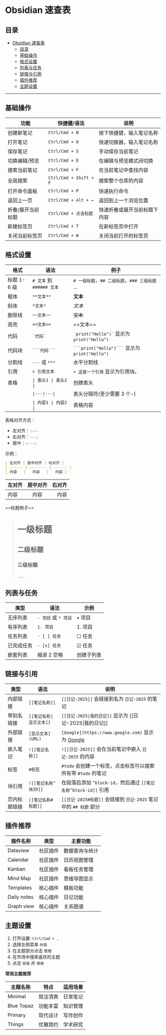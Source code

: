 # Obsidian 速查表

## 目录

- [Obsidian 速查表](#obsidian-速查表)
  - [目录](#目录)
  - [基础操作](#基础操作)
  - [格式设置](#格式设置)
  - [列表与任务](#列表与任务)
  - [链接与引用](#链接与引用)
  - [插件推荐](#插件推荐)
  - [主题设置](#主题设置)

---

## 基础操作

| 功能              | 快捷键/语法            | 说明                         |
| ----------------- | ---------------------- | ---------------------------- |
| 创建新笔记        | `Ctrl/Cmd + N`         | 按下快捷键，输入笔记名称     |
| 打开笔记          | `Ctrl/Cmd + O`         | 快速切换器，输入笔记名称     |
| 保存笔记          | `Ctrl/Cmd + S`         | 手动保存当前笔记             |
| 切换编辑/预览     | `Ctrl/Cmd + E`         | 在编辑与预览模式间切换       |
| 搜索当前笔记      | `Ctrl/Cmd + F`         | 在当前笔记中查找内容         |
| 全局搜索          | `Ctrl/Cmd + Shift + F` | 搜索整个仓库的内容           |
| 打开命令面板      | `Ctrl/Cmd + P`         | 快速执行命令                 |
| 返回上一页        | `Ctrl/Cmd + Alt + ←`   | 返回到上一个浏览位置         |
| 折叠/展开当前标题 | `Ctrl/Cmd + 点击标题`  | 快速折叠或展开当前标题下内容 |
| 新建标签页        | `Ctrl/Cmd + T`         | 在新标签页中打开             |
| 关闭当前标签页    | `Ctrl/Cmd + W`         | 关闭当前打开的标签页         |

## 格式设置

| 格式        | 语法                      | 例子                                             |
| ----------- | ------------------------- | ------------------------------------------------ |
| 标题 1-6 级 | `# 文本` 到 `###### 文本` | `# 一级标题`，`## 二级标题`，`### 三级标题` ...  |
| 粗体        | `**文本**`                | **文本**                                         |
| 斜体        | `*文本*`                  | _文本_                                           |
| 删除线      | `~~文本~~`                | ~~文本~~                                         |
| 高亮        | `==文本==`                | ==文本==                                         |
| 代码        | `` `代码` ``              | `` `print("Hello")` `` 显示为 `print("Hello")`   |
| 代码块      | ` ```代码``` `            | ` ```print("Hello")``` ` 显示为 `print("Hello")` |
| 分割线      | `---` 或 `***`            | 水平分割线                                       |
| 引用        | `> 引用文本`              | `> 这是一个引用` 显示为引用块。                  |
| 表格        | `\| 表头1 \| 表头2 \|`    | 创建表头                                         |
|             | `\|---\|---\|`            | 表头分隔符(至少需要 3 个-)                       |
|             | `\| 内容1 \| 内容2 \|`    | 表格内容                                         |

表格对齐方式：

- 左对齐：`:---`
- 右对齐：`---:`
- 居中：`:---:`

示例：

```markdown
| 左对齐 | 居中对齐 | 右对齐 |
| :----- | :------: | -----: |
| 内容   |   内容   |   内容 |
```

| 左对齐 | 居中对齐 | 右对齐 |
| :----- | :------: | -----: |
| 内容   |   内容   |   内容 |

==标题例子==

> # 一级标题
>
> ## 二级标题
>
> ### 三级标题
>
> ......

## 列表与任务

| 类型       | 语法                 | 示例       |
| ---------- | -------------------- | ---------- |
| 无序列表   | `- 项目` 或 `* 项目` | • 项目     |
| 有序列表   | `1. 项目`            | 1. 项目    |
| 任务列表   | `- [ ] 任务`         | ☐ 任务     |
| 已完成任务 | `- [x] 任务`         | ☑ 任务     |
| 嵌套列表   | 缩进 2 空格          | 创建子列表 |

## 链接与引用

| 类型         | 语法                     | 说明                                                                       |
| ------------ | ------------------------ | -------------------------------------------------------------------------- |
| 内部链接     | `[[笔记名称]]`           | `[[日记-2025]]` 会链接到名为 `日记-2025` 的笔记                            |
| 带别名链接   | `[[笔记名称\|显示文本]]` | `[[日记-2025\|我的日记]]` 显示为 [[日记-2025\|我的日记]]                   |
| 外部链接     | `[显示文本](URL)`        | `[Google](https://www.google.com)` 显示为 [Google](https://www.google.com) |
| 嵌入笔记     | `![[笔记名称]]`          | `![[日记-2025]]` 会在当前笔记中嵌入 `日记-2025` 的内容                     |
| 标签         | `#标签`                  | `#todo` 会创建一个标签，点击标签可以搜索所有带 `#todo` 的笔记              |
| 块引用       | `![[笔记名称^块ID]]`     | 在段落后添加 `^block-id`，然后通过 `[[笔记名称^block-id]]` 引用            |
| 页内标题链接 | `[[笔记名称#标题]]`      | `[[日记-2025#标题]]` 会链接到 `日记-2025` 笔记中的 `## 标题` 部分          |

## 插件推荐

| 插件名称    | 类型     | 主要功能       |
| ----------- | -------- | -------------- |
| Dataview    | 社区插件 | 数据查询与统计 |
| Calendar    | 社区插件 | 日历视图管理   |
| Kanban      | 社区插件 | 看板任务管理   |
| Mind Map    | 社区插件 | 思维导图显示   |
| Templates   | 核心插件 | 模板功能       |
| Daily notes | 核心插件 | 日记功能       |
| Graph view  | 核心插件 | 关系图谱       |

## 主题设置

1. 打开设置: `Ctrl/Cmd + ,`
2. 选择左侧菜单 `外观`
3. 在主题部分点击 `管理`
4. 在市场中搜索喜欢的主题
5. 点击 `安装` 并 `使用`

**常用主题推荐**

| 主题名称   | 特点     | 适用场景 |
| ---------- | -------- | -------- |
| Minimal    | 简洁清爽 | 日常笔记 |
| Blue Topaz | 功能丰富 | 知识管理 |
| Primary    | 现代设计 | 写作创作 |
| Things     | 优雅简约 | 学术研究 |
